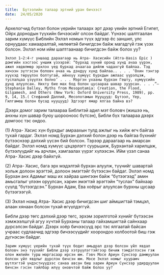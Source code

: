 ```yaml
---
title:  Бүтээлийн талаар эртний уран бичээст
date:  24/05/2020
---
```


Архелогчид бүтээл болон үерийн талаарх эрт дээр үеийн эртний Египет, Ойрх дорнодын түүхийн бичээсийг олсон байдаг. Үүнээс шалтгаалан зарим хүмүүс Библийн Эхлэл номын түүх эдгээр ёс заншил, улс орнуудаас хамааралтай, нөлөөтэй бичигдсэн байж магадгүй гэж үзэх болсон. Эхлэл ном ийм шалтгаанаар бичигдсэн байж болох уу?

`Эхлэл 1–2:4-г уншаад дараагаар нь Атра- Хасисийн (Atra-Ḫasis Epic ) домгийн хэсгээс уншиж үзээрэй: “бурхад хүний оронд хүнд ачаа үүрэн, ажил хөдөлмөр эрхлэх үед бурхад ачаагаа дийлж чадахгүй байлаа. Тэд хичээн зүтгэсэн боловч ачаа нь дэндүү хүнд байлаа.. . . . ‘Охин тэнгэр хүүхэд төрүүлэх болтугай, ийнхүү хүмүүс бурхдын ажлаас үүрэлцэж, туслалцаа үзүүлэх болно’ . . . Мэргэн ухааны бурхан Гешту, хүмүүсийн дунд алуулсан. Нихту бие мах бод болон цусаараа шавар зуурсан. . . .”— Stephanie Dalley, Myths from Mesopotamia: Creation, the Flood, Gilgamesh, and Others (New York: Oxford University Press, 1989), pp. 9, 14, 15.( Стефаний Даллий, Месопотамын Нууцууд: Бүтээл, Үер, Гилгамеш болон бусад нууцууд) Эдгээрт ямар ялгаа байна вэ?`

Дээрх домог зарим талаараа Библитэй адил мэт боловч (жишээ нь, анхны хүн шавар буюу шорооноос бүтсэн), Библи бүх талаараа дээрх домгоос тэс ондоо.

(1) Aтра- Хасис хүн бурхдыг амраахын тулд ажлыг нь хийж өгч байгаа тухай гардаг. Эхлэл номд Бурхан дэлхий болон дээр нь байгаа бүхнийг бүтээснээр дэлхий үүсэн бий болсон. Тэрээр дараагаар нь амарсан байдаг. Эхлэл номд хүмүүс цэцэрлэгт суурьшиж, Бурхантай харилцаж, бүтээлүүдийг нь арчлан, хамгаалах үүрэг хүлээсэн. Ийм үзэл санаа Aтра- Хасис дээр байхгүй.

(2) Aтра- Хасис, бага эрх мэдэлтэй бурхан алуулж, түүнийг шавартай хольж долоон эрэгтэй, долоон эмэгтэйг бүтээсэн байдаг. Эхлэл номд Бурхан анх Адамыг маш их хайраа шингээн байж “бүтээгээд” амин амьсгалыг үлээн оруулсан, харин эмэгтэй эрэгтэйн “туслах” байхаар сүүлд “бүтээгдсэн.” Бурхан Адам, Ева хоёрыг алуулсан бурхны цусаар бүтээгээгүй.

(3) Эхлэл номд Атра- Хасис дээр бичигдсэн шиг аймшигтай тэмцэл, алаан хянаан болсон тухай өгүүлдэггүй.

Библи дээр төгс дэлхий дээр төгс, эрхэм зорилготой хүнийг бүтээсэн хэмжээлшгүй агуу хүчтэй Бурханы талаар гайхамшигтай сайнхаар дүрсэлсэн байдаг. Дээрх хоёр бичээсүүд эрс тэс ялгаатай байсан учраас судлаачид эдгээр бичээсүүдийг хоорондоо холбоотой биш гэж дүгнэсэн байдаг.

`Зарим хүмүүс үерийн тухай түүх бодит амьдрал дээр болсон үйл явдал боловч энэ түүхийг Библи дээр хэтрүүлэгтэйгээр бичиж тэмдэглэсэн гэж олон жилийн турш маргасаар ирсэн юм. Гэвч Мосе Ариун Сүнсээр дамжуулан болсон үйл явдлыг дүрслэн бичсэн юм. Мосе Эхлэл номыг хуурамч шүтлэгтэй үндэстнүүдээс санаа авсан биш харин Ариун Сүнсээр удирдуулан бичсэн гэсэн тайлбар илүү оновчтой байж болох уу?`